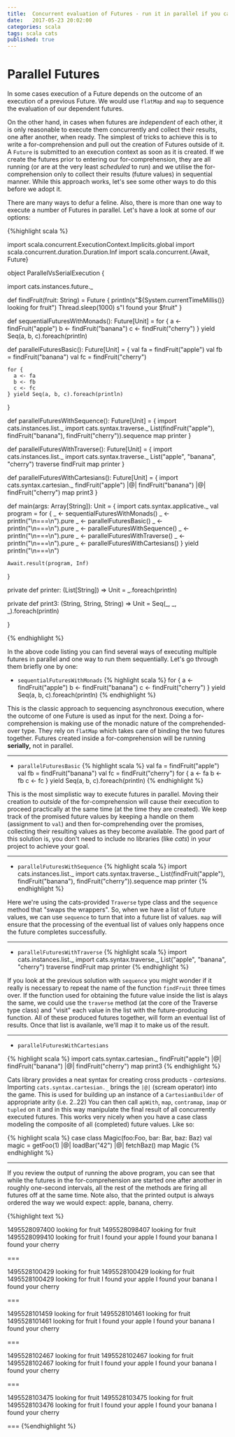 ```yaml
---
title:  Concurrent evaluation of Futures - run it in parallel if you can
date:   2017-05-23 20:02:00
categories: scala
tags: scala cats
published: true
---
```


# Parallel Futures

In some cases execution of a Future depends on the outcome of an execution of a previous Future. We would use `flatMap` and `map` to sequence the evaluation of our dependent futures.

On the other hand, in cases when futures are _independent_ of each other, it is only reasonable to execute them concurrently and collect their results, one after another, when ready. The simplest of tricks to achieve this is to write a for-comprehension and pull out the creation of Futures outside of it.  A `Future` is submitted to an execution context as soon as it is created. If we create the futures prior to entering our for-comprehension, they are all running (or are at the very least _scheduled_ to run) and we utilise the for-comprehension only to collect their results (future values) in sequential manner. While this approach works, let's see some other ways to do this before we adopt it.

There are many ways to defur a feline. Also, there is more than one way to execute a number of Futures in parallel. Let's have a look at some of our options:



{%highlight scala %}

import scala.concurrent.ExecutionContext.Implicits.global
import scala.concurrent.duration.Duration.Inf
import scala.concurrent.{Await, Future}

object ParallelVsSerialExecution {

  import cats.instances.future._

  def findFruit(fruit: String) = Future {
    println(s"${System.currentTimeMillis()} looking for fruit")
    Thread.sleep(1000)
    s"I found your $fruit"
  }

  def sequentialFuturesWithMonads(): Future[Unit] =
    for {
      a <- findFruit("apple")
      b <- findFruit("banana")
      c <- findFruit("cherry")
    } yield Seq(a, b, c).foreach(println)


  def parallelFuturesBasic(): Future[Unit] = {
    val fa = findFruit("apple")
    val fb = findFruit("banana")
    val fc = findFruit("cherry")

    for {
      a <- fa
      b <- fb
      c <- fc
    } yield Seq(a, b, c).foreach(println)
  }

  def parallelFuturesWithSequence(): Future[Unit] = {
    import cats.instances.list._
    import cats.syntax.traverse._
    List(findFruit("apple"), findFruit("banana"), findFruit("cherry")).sequence map printer
  }

  def parallelFuturesWithTraverse(): Future[Unit] = {
    import cats.instances.list._
    import cats.syntax.traverse._
    List("apple", "banana", "cherry") traverse findFruit map printer
  }

  def parallelFuturesWithCartesians(): Future[Unit] = {
    import cats.syntax.cartesian._
    findFruit("apple") |@| findFruit("banana") |@| findFruit("cherry") map print3
  }

  def main(args: Array[String]): Unit = {
    import cats.syntax.applicative._
    val program = for {
      _ <- sequentialFuturesWithMonads()
      _ <- println("\n===\n").pure
      _ <- parallelFuturesBasic()
      _ <- println("\n===\n").pure
      _ <- parallelFuturesWithSequence()
      _ <- println("\n===\n").pure
      _ <- parallelFuturesWithTraverse()
      _ <- println("\n===\n").pure
      _ <- parallelFuturesWithCartesians()
    } yield println("\n===\n")

    Await.result(program, Inf)
  }

  private def printer: (List[String]) => Unit = _.foreach(println)

  private def print3: (String, String, String) => Unit = Seq(_, _, _).foreach(println)

}

{% endhighlight %}


In the above code listing you can find several ways of executing multiple futures in parallel and one way to run them sequentially. Let's go through them briefly one by one:

- `sequentialFuturesWithMonads`
{% highlight scala %}
for {
  a <- findFruit("apple")
  b <- findFruit("banana")
  c <- findFruit("cherry")
} yield Seq(a, b, c).foreach(println)
{% endhighlight %}

This is the classic approach to sequencing asynchronous execution, where the outcome of one Future is used as input for the next. Doing a for-comprehension is making use of the monadic nature of the comprehended-over type. They rely on `flatMap` which takes care of binding the two futures together. Futures created inside a for-comprehension will be running **serially,** not in parallel.

______

- `parallelFuturesBasic`
{% highlight scala %}
val fa = findFruit("apple")
val fb = findFruit("banana")
val fc = findFruit("cherry")
for {
  a <- fa
  b <- fb
  c <- fc
} yield Seq(a, b, c).foreach(println)
{% endhighlight %}

This is the most simplistic way to execute futures in parallel. Moving their creation to _outside_ of the for-comprehension will cause their execution to proceed practically at the same time (at the time they are created). We keep track of the promised future values by keeping a handle on them (assignment to `val`) and then for-comprehending over the promises, collecting their resulting values as they become available. The good part of this solution is, you don't need to include no libraries (like _cats_) in your project to achieve your goal.

______

- `parallelFuturesWithSequence`
{% highlight scala %}
import cats.instances.list._
import cats.syntax.traverse._
List(findFruit("apple"), findFruit("banana"), findFruit("cherry")).sequence map printer
{% endhighlight %}

Here we're using the cats-provided `Traverse` type class and the `sequence` method that "swaps the wrappers". So, when we have a list of future values, we can use `sequence` to turn that into a future list of values. `map` will ensure that the processing of the eventual list of values only happens once the future completes successfully.

______

- `parallelFuturesWithTraverse`
{% highlight scala %}
import cats.instances.list._
import cats.syntax.traverse._
List("apple", "banana", "cherry") traverse findFruit map printer
{% endhighlight %}

If you look at the previous solution with `sequence` you might wonder if it really is necessary to repeat the name of the function `findFruit` three times over. If the function used for obtaining the future value inside the list is alays the same, we could use the `traverse` method (at the core of the Traverse type class) and "visit" each value in the list with the future-producing function. All of these produced futures together, will form an eventual list of results. Once that list is availanle, we'll map it to make us of the result.

______

- `parallelFuturesWithCartesians`

{% highlight scala %}
import cats.syntax.cartesian._
findFruit("apple") |@| findFruit("banana") |@| findFruit("cherry") map print3
{% endhighlight %}

Cats library provides a neat syntax for creating cross products - _cartesians_. Importing `cats.syntax.cartesian._` brings the `|@|` (scream operator) into the game. This is used for building up an instance of a `CartesianBuilder` of appropriate arity (i.e. 2..22) You can then call `apWith`, `map`, `contramap`, `imap` or `tupled` on it and in this way manipulate the final result of all concurrently executed futures. This works very nicely when you have a case class modeling the composite of all (completed) future values. Like so:

{% highlight scala %}
case class Magic(foo:Foo, bar: Bar, baz: Baz)
val magic = getFoo(1) |@| loadBar("42") |@| fetchBaz() map Magic
{% endhighlight %}


______

If you review the output of running the above program, you can see that while the futures in the for-comprehension are started one after another in roughly one-second intervals, all the rest of the methods are firing all futures off at the same time. Note also, that the printed output is always ordered the way we would expect: apple, banana, cherry.

{%highlight text %}

1495528097400 looking for fruit
1495528098407 looking for fruit
1495528099410 looking for fruit
I found your apple
I found your banana
I found your cherry

===

1495528100429 looking for fruit
1495528100429 looking for fruit
1495528100429 looking for fruit
I found your apple
I found your banana
I found your cherry

===

1495528101459 looking for fruit
1495528101461 looking for fruit
1495528101461 looking for fruit
I found your apple
I found your banana
I found your cherry

===

1495528102467 looking for fruit
1495528102467 looking for fruit
1495528102467 looking for fruit
I found your apple
I found your banana
I found your cherry

===

1495528103475 looking for fruit
1495528103475 looking for fruit
1495528103476 looking for fruit
I found your apple
I found your banana
I found your cherry

===
{%endhighlight %}
